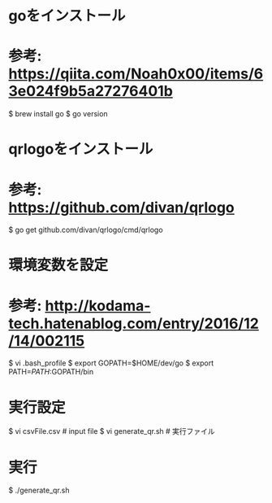 # goをインストール
# 参考: https://qiita.com/Noah0x00/items/63e024f9b5a27276401b

$ brew install go
$ go version

# qrlogoをインストール
# 参考: https://github.com/divan/qrlogo

$ go get github.com/divan/qrlogo/cmd/qrlogo

# 環境変数を設定
# 参考: http://kodama-tech.hatenablog.com/entry/2016/12/14/002115

$ vi .bash_profile
$ export GOPATH=$HOME/dev/go
$ export PATH=$PATH:$GOPATH/bin

# 実行設定

$ vi csvFile.csv # input file
$ vi generate_qr.sh # 実行ファイル

# 実行

$ ./generate_qr.sh

